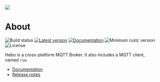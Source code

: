 
[![](hebo/resources/logo/hebo.png)](https://github.com/RustRobotics/hebo)

# About

![Build status](https://github.com/RustRobotics/hebo/actions/workflows/rust.yml/badge.svg)
[![Latest version](https://img.shields.io/crates/v/hebo.svg)](https://crates.io/crates/hebo)
[![Documentation](https://docs.rs/hebo/badge.svg)](https://docs.rs/hebo)
![Minimum rustc version](https://img.shields.io/badge/rustc-1.56+-yellow.svg)
![License](https://img.shields.io/crates/l/hebo.svg)

Hebo is a cross-platform MQTT Broker.
It also includes a MQTT client, named `ruo`.

- [Documentation](https://docs.rs/hebo)
- [Release notes](https://github.com/RustRobotics/hebo/releases)

